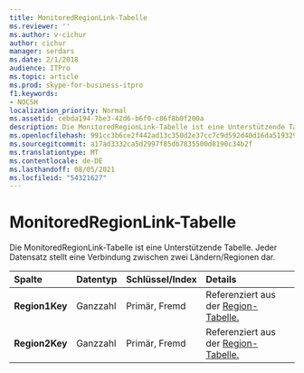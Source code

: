 ```yaml
---
title: MonitoredRegionLink-Tabelle
ms.reviewer: ''
ms.author: v-cichur
author: cichur
manager: serdars
ms.date: 2/1/2018
audience: ITPro
ms.topic: article
ms.prod: skype-for-business-itpro
f1.keywords:
- NOCSH
localization_priority: Normal
ms.assetid: cebda194-7be3-42d6-b6f0-c86f8b0f200a
description: Die MonitoredRegionLink-Tabelle ist eine Unterstützende Tabelle. Jeder Datensatz stellt eine Verbindung zwischen zwei Ländern/Regionen dar.
ms.openlocfilehash: 991cc3b6ce2f442ad13c350d2e37cc7c9d592d40d16da51932975a4907040569
ms.sourcegitcommit: a17ad3332ca5d2997f85db7835500d8190c34b2f
ms.translationtype: MT
ms.contentlocale: de-DE
ms.lasthandoff: 08/05/2021
ms.locfileid: "54321627"
---
```

# <a name="monitoredregionlink-table"></a>MonitoredRegionLink-Tabelle
 
Die MonitoredRegionLink-Tabelle ist eine Unterstützende Tabelle. Jeder Datensatz stellt eine Verbindung zwischen zwei Ländern/Regionen dar.
  
|**Spalte**|**Datentyp**|**Schlüssel/Index**|**Details**|
|:-----|:-----|:-----|:-----|
|**Region1Key** <br/> |Ganzzahl  <br/> |Primär, Fremd  <br/> |Referenziert aus der [Region-Tabelle.](region.md)  <br/> |
|**Region2Key** <br/> |Ganzzahl  <br/> |Primär, Fremd  <br/> |Referenziert aus der [Region-Tabelle.](region.md)  <br/> |
   

